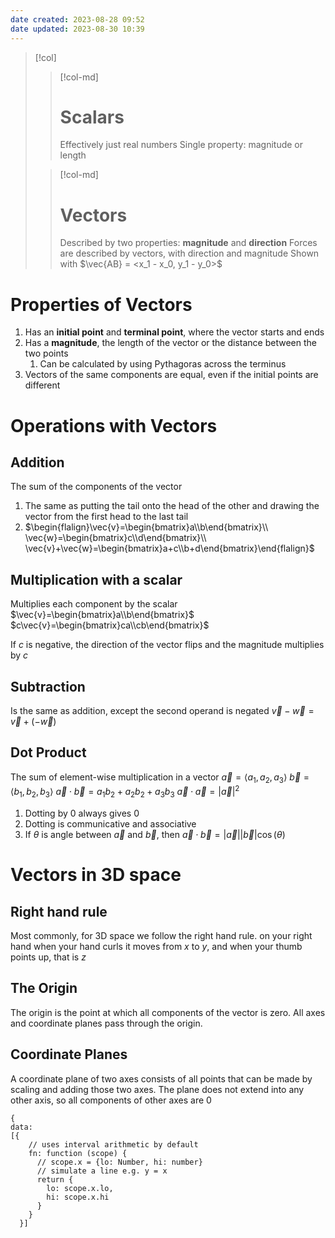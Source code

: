 ```yaml
---
date created: 2023-08-28 09:52
date updated: 2023-08-30 10:39
---
```


> [!col]
>
> > [!col-md]
> >
> > # Scalars
> >
> > Effectively just real numbers
> > Single property: magnitude or length
>
> > [!col-md]
> >
> > # Vectors
> >
> > Described by two properties: **magnitude** and **direction**
> > Forces are described by vectors, with direction and magnitude
> > Shown with $\vec{AB} = <x_1 - x_0, y_1 - y_0>$

# Properties of Vectors

1. Has an **initial point** and **terminal point**, where the vector starts and ends
2. Has a **magnitude**, the length of the vector or the distance between the two points
   1. Can be calculated by using Pythagoras across the terminus
3. Vectors of the same components are equal, even if the initial points are different

# Operations with Vectors

## Addition

The sum of the components of the vector

1. The same as putting the tail onto the head of the other and drawing the vector from the first head to the last tail
2. $\begin{flalign}\vec{v}=\begin{bmatrix}a\\b\end{bmatrix}\\ \vec{w}=\begin{bmatrix}c\\d\end{bmatrix}\\ \vec{v}+\vec{w}=\begin{bmatrix}a+c\\b+d\end{bmatrix}\end{flalign}$

## Multiplication with a scalar

Multiplies each component by the scalar
$\vec{v}=\begin{bmatrix}a\\b\end{bmatrix}$
$c\vec{v}=\begin{bmatrix}ca\\cb\end{bmatrix}$

If $c$ is negative, the direction of the vector flips and the magnitude multiplies by $c$

## Subtraction

Is the same as addition, except the second operand is negated
$\vec{v}-\vec{w} = \vec{v}+(-\vec{w})$

## Dot Product

The sum of element-wise multiplication in a vector
$\vec{a}=\langle a_1,a_2,a_3\rangle$
$\vec{b}=\langle b_1,b_2,b_3\rangle$
$\vec{a}\cdot\vec{b}=a_1b_2+a_2b_2+a_3b_3$
$\vec{a}\cdot\vec{a}=|\vec{a}|^2$

1. Dotting by 0 always gives 0
2. Dotting is communicative and associative
3. If $\theta$ is angle between $\vec{a}$ and $\vec{b}$, then $\vec{a}\cdot\vec{b}=|\vec{a}||\vec{b}|\cos(\theta)$

# Vectors in 3D space

## Right hand rule

Most commonly, for 3D space we follow the right hand rule. on your right hand when your hand curls it moves from $x$ to $y$, and when your thumb points up, that is $z$

## The Origin

The origin is the point at which all components of the vector is zero.
All axes and coordinate planes pass through the origin.

## Coordinate Planes

A coordinate plane of two axes consists of all points that can be made by scaling and adding those two axes.
The plane does not extend into any other axis, so all components of other axes are 0

```function-plot
{
data: 
[{
    // uses interval arithmetic by default
    fn: function (scope) {
      // scope.x = {lo: Number, hi: number}
      // simulate a line e.g. y = x
      return {
        lo: scope.x.lo,
        hi: scope.x.hi
      }
    }
  }]
```
